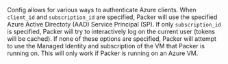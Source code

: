 <!-- Code generated from the comments of the Config struct in builder/azure/common/client/config.go; DO NOT EDIT MANUALLY -->
Config allows for various ways to authenticate Azure clients.
When `client_id` and `subscription_id` are specified, Packer will use the
specified Azure Active Directoty (AAD) Service Principal (SP).
If only `subscription_id` is specified, Packer will try to interactively
log on the current user (tokens will be cached).
If none of these options are specified, Packer will attempt to use the
Managed Identity and subscription of the VM that Packer is running on.
This will only work if Packer is running on an Azure VM.
